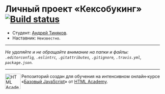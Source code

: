 # Личный проект «Кексобукинг» [![Build status][travis-image]][travis-url]

* Студент: [Андрей Тиняков](https://up.htmlacademy.ru/javascript/11/user/156793).
* Наставник: `Неизвестно`.

---

_Не удаляйте и не обращайте внимание на папки и файлы:_<br>
_`.editorconfig`, `.eslintrc`, `.gitattributes`, `.gitignore`, `.travis.yml`, `package.json`._

---

<a href="https://htmlacademy.ru/intensive/javascript"><img align="left" width="50" height="50" title="HTML Academy" src="https://up.htmlacademy.ru/static/img/intensive/javascript/logo-for-github.svg"></a>

Репозиторий создан для обучения на интенсивном онлайн‑курсе «[Базовый JavaScript](https://htmlacademy.ru/intensive/javascript)» от [HTML Academy](https://htmlacademy.ru).

[travis-image]: https://travis-ci.org/htmlacademy-javascript/156793-keksobooking.svg?branch=master
[travis-url]: https://travis-ci.org/htmlacademy-javascript/156793-keksobooking
